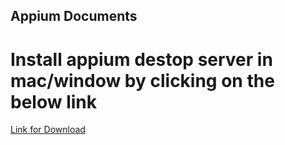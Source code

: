 ## Appium Documents

# Install appium destop server in mac/window by clicking on the below link 

[Link for Download]([https://www.genome.gov/](https://appium.io/))
